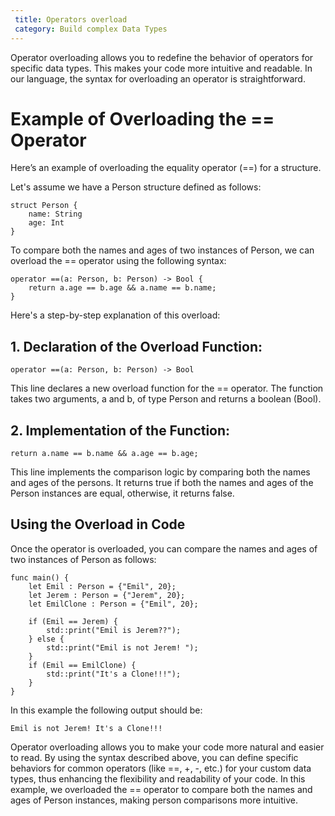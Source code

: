 ```yaml
---
 title: Operators overload
 category: Build complex Data Types
---
```


Operator overloading allows you to redefine the behavior of operators for specific data types. This makes your code more intuitive and readable. In our language, the syntax for overloading an operator is straightforward.

# Example of Overloading the == Operator
Here’s an example of overloading the equality operator (==) for a structure.

Let's assume we have a Person structure defined as follows:
```glu
struct Person {
    name: String
    age: Int
}
```

To compare both the names and ages of two instances of Person, we can overload the == operator using the following syntax:

```glu
operator ==(a: Person, b: Person) -> Bool {
    return a.age == b.age && a.name == b.name;
}
```

Here's a step-by-step explanation of this overload:

## 1. Declaration of the Overload Function:

```glu
operator ==(a: Person, b: Person) -> Bool
```
This line declares a new overload function for the == operator. The function takes two arguments, a and b, of type Person and returns a boolean (Bool).

## 2. Implementation of the Function:

```glu
return a.name == b.name && a.age == b.age;
```

This line implements the comparison logic by comparing both the names and ages of the persons. It returns true if both the names and ages of the Person instances are equal, otherwise, it returns false.

## Using the Overload in Code

Once the operator is overloaded, you can compare the names and ages of two instances of Person as follows:

```glu
func main() {
    let Emil : Person = {"Emil", 20};
    let Jerem : Person = {"Jerem", 20};
    let EmilClone : Person = {"Emil", 20};

    if (Emil == Jerem) {
        std::print("Emil is Jerem??");
    } else {
        std::print("Emil is not Jerem! ");
    }
    if (Emil == EmilClone) {
        std::print("It's a Clone!!!");
    }
}
```
In this example the following output should be:
```
Emil is not Jerem! It's a Clone!!!
```

Operator overloading allows you to make your code more natural and easier to read. By using the syntax described above, you can define specific behaviors for common operators (like ==, +, -, etc.) for your custom data types, thus enhancing the flexibility and readability of your code. In this example, we overloaded the == operator to compare both the names and ages of Person instances, making person comparisons more intuitive.
